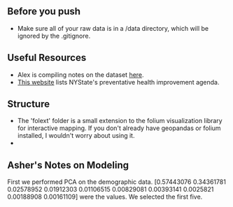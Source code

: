 ## Before you push

- Make sure all of your raw data is in a /data directory, which will be ignored by the .gitignore. 

## Useful Resources

- Alex is compiling notes on the dataset [here](https://docs.google.com/document/d/1RDn2c__tK9fXHaKOiJ9LlYXyq3h576KojI-qgLzyEN4/edit?usp=sharing).
- [This website](https://www.health.ny.gov/prevention/prevention_agenda/2013-2017/) lists NYState's preventative health improvement agenda. 

## Structure

- The 'folext' folder is a small extension to the folium visualization library for interactive mapping. If you don't already have geopandas or folium installed, I wouldn't worry about using it.
- 

## Asher's Notes on Modeling

First we performed PCA on the demographic data. [0.57443076 0.34361781 0.02578952 0.01912303 0.01106515 0.00829081                                                       0.00393141 0.0025821  0.00188908 0.00161109] were the values. We selected the first five. 